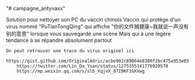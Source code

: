 "# campagne_antyvaxx"

Solution pour nettoyer son PC du vaccin chinois
Vaccin qui protège d'un virus nommé "PuTianTongQing"
qui affiche "你的文件贼健康~我就说一声没有别的意思" lorsque vous sauvegardé une scène
Mais qui à une légère tendance à se répandre absolument partout

    On peut retrouver une trace du virus originel ici
        https://gist.github.com/OriginalAdric/acbe902c89064e8300f2bc475a953e05
        https://twitter.com/Lin_Da_Yuan/status/1275355141776920578
        https://mp.weixin.qq.com/s/slb_YqjvX_87I9KF1GXVwg

